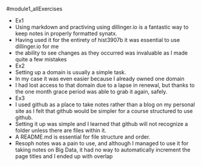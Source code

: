 #module1_allExercises
- Ex1
 - Using markdown and practiving using dillinger.io is a fantastic way to keep notes in properly formatted synatx.
 - Having used it for the entirety of hist3907b it was essential to use dillinger.io for me
 - the ability to see changes as they occurred was invaluable as I made quite a few mistakes
- Ex2
 - Setting up a domain is usually a simple task.
 - In my case it was even easier because I already owned one domain
 - I had lost access to that domain due to a lapse in renewal, but thanks to the one month grace period was able to grab it again, safely.
- Ex3
 - I used github as a place to take notes rather than a blog on my personal site as I felt that github would be simpler for a course structured to use github.
 - Setting it up was simple and I learned that github will not recognize a folder unless there are files within it.
 - A README.md is essential for file structure and order.
 - Resoph notes was a pain to use, and although I managed to use it for taking notes on Big Data, it had no way to automatically increment the page titles and I ended up with overlap
